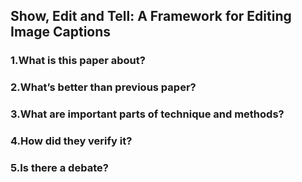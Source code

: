 ## Show, Edit and Tell: A Framework for Editing Image Captions

### 1.What is this paper about?



### 2.What’s better than previous paper?



### 3.What are important parts of technique and methods?



### 4.How did they verify it?



### 5.Is there a debate?


